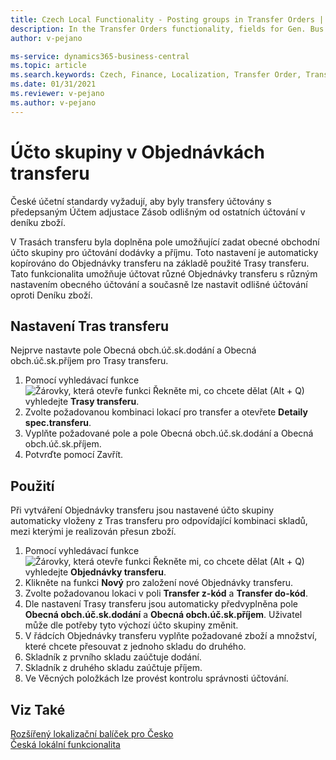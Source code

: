 ```yaml
---
title: Czech Local Functionality - Posting groups in Transfer Orders | Microsoft Docs
description: In the Transfer Orders functionality, fields for Gen. Bus. Post. Groups for Ship and Receive posting were added.
author: v-pejano

ms-service: dynamics365-business-central
ms.topic: article
ms.search.keywords: Czech, Finance, Localization, Transfer Order, Transfer Route, CZ
ms.date: 01/31/2021
ms.reviewer: v-pejano
ms.author: v-pejano
---
```


# Účto skupiny v Objednávkách transferu

České účetní standardy vyžadují, aby byly transfery účtovány s předepsaným Účtem adjustace Zásob odlišným od ostatních účtování v deníku zboží.

V Trasách transferu byla doplněna pole umožňující zadat obecné obchodní účto skupiny pro účtování dodávky a příjmu. Toto nastavení je automaticky kopírováno do Objednávky transferu na základě použité Trasy transferu. Tato funkcionalita umožňuje účtovat různé Objednávky transferu s různým nastavením obecného účtování a současně lze nastavit odlišné účtování oproti Deníku zboží.  

## Nastavení Tras transferu

Nejprve nastavte pole Obecná obch.úč.sk.dodání a Obecná obch.úč.sk.příjem pro Trasy transferu.

1. Pomocí vyhledávací funkce ![Žárovky, která otevře funkci Řekněte mi, co chcete dělat (Alt + Q)](../../media/ui-search/search_small.png "Řekněte mi, co chcete dělat (Alt + Q)") vyhledejte **Trasy transferu**.
2. Zvolte požadovanou kombinaci lokací pro transfer a otevřete **Detaily spec.transferu**.
3. Vyplňte požadované pole a pole Obecná obch.úč.sk.dodání a Obecná obch.úč.sk.příjem.
4. Potvrďte pomocí Zavřít.

## Použití  

Při vytváření Objednávky transferu jsou nastavené účto skupiny automaticky vloženy z Tras transferu pro odpovídající kombinaci skladů, mezi kterými je realizován přesun zboží.

1. Pomocí vyhledávací funkce ![Žárovky, která otevře funkci Řekněte mi, co chcete dělat (Alt + Q)](../../media/ui-search/search_small.png "Řekněte mi, co chcete dělat (Alt + Q)") vyhledejte **Objednávky transferu**.
2. Klikněte na funkci **Nový** pro založení nové Objednávky transferu.
3. Zvolte požadovanou lokaci v poli **Transfer z-kód** a **Transfer do-kód**.
4. Dle nastavení Trasy transferu jsou automaticky předvyplněna pole **Obecná obch.úč.sk.dodání** a **Obecná obch.úč.sk.příjem**. Uživatel může dle potřeby tyto výchozí účto skupiny změnit.
5. V řádcích Objednávky transferu vyplňte požadované zboží a množství, které chcete přesouvat z jednoho skladu do druhého.
6. Skladník z prvního skladu zaúčtuje dodání.
7. Skladník z druhého skladu zaúčtuje příjem.
8. Ve Věcných položkách lze provést kontrolu správnosti účtování.

## Viz Také

[Rozšířený lokalizační balíček pro Česko](ui-extensions-advanced-localization-pack-cz.md)  
[Česká lokální funkcionalita](czech-local-functionality.md)
